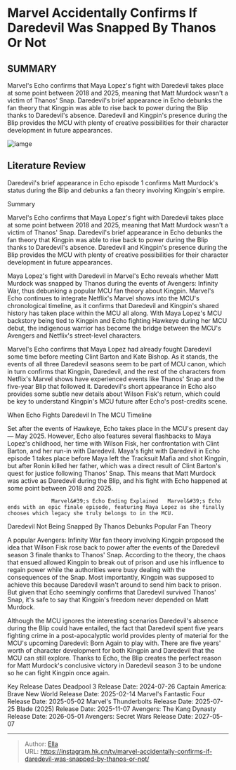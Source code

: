 # Marvel Accidentally Confirms If Daredevil Was Snapped By Thanos Or Not


## SUMMARY 



  Marvel&#39;s Echo confirms that Maya Lopez&#39;s fight with Daredevil takes place at some point between 2018 and 2025, meaning that Matt Murdock wasn&#39;t a victim of Thanos&#39; Snap.   Daredevil&#39;s brief appearance in Echo debunks the fan theory that Kingpin was able to rise back to power during the Blip thanks to Daredevil&#39;s absence.   Daredevil and Kingpin&#39;s presence during the Blip provides the MCU with plenty of creative possibilities for their character development in future appearances.  

![iamge](https://static1.srcdn.com/wordpress/wp-content/uploads/2024/01/charlie-cox-s-daredevil-with-echo-and-thanos-in-the-mcu.jpg)

## Literature Review
Daredevil&#39;s brief appearance in Echo episode 1 confirms Matt Murdock&#39;s status during the Blip and debunks a fan theory involving Kingpin&#39;s empire.





Summary

  Marvel&#39;s Echo confirms that Maya Lopez&#39;s fight with Daredevil takes place at some point between 2018 and 2025, meaning that Matt Murdock wasn&#39;t a victim of Thanos&#39; Snap.   Daredevil&#39;s brief appearance in Echo debunks the fan theory that Kingpin was able to rise back to power during the Blip thanks to Daredevil&#39;s absence.   Daredevil and Kingpin&#39;s presence during the Blip provides the MCU with plenty of creative possibilities for their character development in future appearances.  







Maya Lopez&#39;s fight with Daredevil in Marvel&#39;s Echo  reveals whether Matt Murdock was snapped by Thanos during the events of Avengers: Infinity War, thus debunking a popular MCU fan theory about Kingpin. Marvel&#39;s Echo continues to integrate Netflix&#39;s Marvel shows into the MCU&#39;s chronological timeline, as it confirms that Daredevil and Kingpin&#39;s shared history has taken place within the MCU all along. With Maya Lopez&#39;s MCU backstory being tied to Kingpin and Echo fighting Hawkeye during her MCU debut, the indigenous warrior has become the bridge between the MCU&#39;s Avengers and Netflix&#39;s street-level characters.

Marvel&#39;s Echo confirms that Maya Lopez had already fought Daredevil some time before meeting Clint Barton and Kate Bishop. As it stands, the events of all three Daredevil seasons seem to be part of MCU canon, which in turn confirms that Kingpin, Daredevil, and the rest of the characters from Netflix&#39;s Marvel shows have experienced events like Thanos&#39; Snap and the five-year Blip that followed it. Daredevil&#39;s short appearance in Echo also provides some subtle new details about Wilson Fisk&#39;s return, which could be key to understand Kingpin&#39;s MCU future after Echo&#39;s post-credits scene.





 When Echo Fights Daredevil In The MCU Timeline 
          

Set after the events of Hawkeye, Echo takes place in the MCU&#39;s present day — May 2025. However, Echo also features several flashbacks to Maya Lopez&#39;s childhood, her time with Wilson Fisk, her confrontation with Clint Barton, and her run-in with Daredevil. Maya&#39;s fight with Daredevil in Echo episode 1 takes place before Maya left the Tracksuit Mafia and shot Kingpin, but after Ronin killed her father, which was a direct result of Clint Barton&#39;s quest for justice following Thanos&#39; Snap. This means that Matt Murdock was active as Daredevil during the Blip, and his fight with Echo happened at some point between 2018 and 2025.

                  Marvel&#39;s Echo Ending Explained   Marvel&#39;s Echo ends with an epic finale episode, featuring Maya Lopez as she finally chooses which legacy she truly belongs to in the MCU.    






 Daredevil Not Being Snapped By Thanos Debunks Popular Fan Theory 
          

A popular Avengers: Infinity War fan theory involving Kingpin proposed the idea that Wilson Fisk rose back to power after the events of the Daredevil season 3 finale thanks to Thanos&#39; Snap. According to the theory, the chaos that ensued allowed Kingpin to break out of prison and use his influence to regain power while the authorities were busy dealing with the consequences of the Snap. Most importantly, Kingpin was supposed to achieve this because Daredevil wasn&#39;t around to send him back to prison. But given that Echo seemingly confirms that Daredevil survived Thanos&#39; Snap, it&#39;s safe to say that Kingpin&#39;s freedom never depended on Matt Murdock.

Although the MCU ignores the interesting scenarios Daredevil&#39;s absence during the Blip could have entailed, the fact that Daredevil spent five years fighting crime in a post-apocalyptic world provides plenty of material for the MCU&#39;s upcoming Daredevil: Born Again to play with. There are five years&#39; worth of character development for both Kingpin and Daredevil that the MCU can still explore. Thanks to Echo, the Blip creates the perfect reason for Matt Murdock&#39;s conclusive victory in Daredevil season 3 to be undone so he can fight Kingpin once again.




  Key Release Dates              Deadpool 3 Release Date: 2024-07-26                    Captain America: Brave New World Release Date: 2025-02-14                   Marvel&#39;s Fantastic Four Release Date: 2025-05-02                   Marvel&#39;s Thunderbolts Release Date: 2025-07-25                   Blade (2025) Release Date: 2025-11-07                   Avengers: The Kang Dynasty  Release Date: 2026-05-01                    Avengers: Secret Wars Release Date: 2027-05-07      

---

> Author: [Ella](https://instagram.hk.cn/)  
> URL: https://instagram.hk.cn/tv/marvel-accidentally-confirms-if-daredevil-was-snapped-by-thanos-or-not/  

